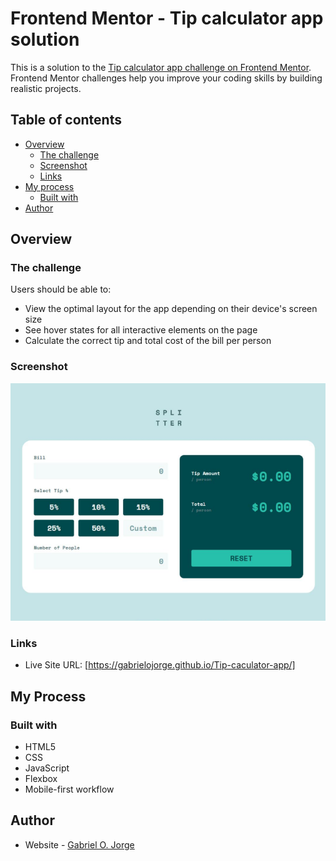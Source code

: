 # Frontend Mentor - Tip calculator app solution

This is a solution to the [Tip calculator app challenge on Frontend Mentor](https://www.frontendmentor.io/challenges/tip-calculator-app-ugJNGbJUX). Frontend Mentor challenges help you improve your coding skills by building realistic projects.

## Table of contents

- [Overview](#overview)
  - [The challenge](#the-challenge)
  - [Screenshot](#screenshot)
  - [Links](#links)
- [My process](#my-process)
  - [Built with](#built-with)
- [Author](#author)

## Overview

### The challenge

Users should be able to:

- View the optimal layout for the app depending on their device's screen size
- See hover states for all interactive elements on the page
- Calculate the correct tip and total cost of the bill per person

### Screenshot

![](images/tip-app-img.png)

### Links

- Live Site URL: [https://gabrielojorge.github.io/Tip-caculator-app/]

## My Process

### Built with

- HTML5
- CSS
- JavaScript
- Flexbox
- Mobile-first workflow

## Author

- Website - [Gabriel O. Jorge](https://gabrielojorge.github.io/Portifolio/)